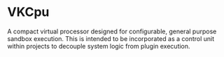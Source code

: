 # VKCpu
A compact virtual processor designed for configurable, general purpose sandbox execution. This is intended to be incorporated as a control unit within projects to decouple system logic from plugin execution.
